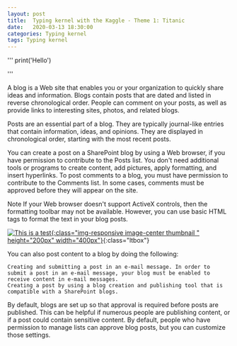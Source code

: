 ```yaml
---
layout: post
title:  Typing kernel with the Kaggle - Theme 1: Titanic
date:   2020-03-13 18:30:00
categories: Typing kernel
tags: Typing kernel
---
```


'''
print('Hello')

'''

A blog is a Web site that enables you or your organization to quickly share ideas and information. Blogs contain posts that are dated and listed in reverse chronological order. People can comment on your posts, as well as provide links to interesting sites, photos, and related blogs.

Posts are an essential part of a blog. They are typically journal-like entries that contain information, ideas, and opinions. They are displayed in chronological order, starting with the most recent posts.

You can create a post on a SharePoint blog by using a Web browser, if you have permission to contribute to the Posts list. You don't need additional tools or programs to create content, add pictures, apply formatting, and insert hyperlinks. To post comments to a blog, you must have permission to contribute to the Comments list. In some cases, comments must be approved before they will appear on the site.

 Note   If your Web browser doesn't support ActiveX controls, then the formatting toolbar may not be available. However, you can use basic HTML tags to format the text in your blog posts.

[![This is a test](http://lorempixel.com/400/200/sports/1/ "A title!"){:class="img-responsive image-center thumbnail " height="200px" width="400px"}](http://lorempixel.com/400/200/sports/1/){:class="ltbox"}

You can also post content to a blog by doing the following:

    Creating and submitting a post in an e-mail message. In order to submit a post in an e-mail message, your blog must be enabled to receive content in e-mail messages.
    Creating a post by using a blog creation and publishing tool that is compatible with a SharePoint blogs.

By default, blogs are set up so that approval is required before posts are published. This can be helpful if numerous people are publishing content, or if a post could contain sensitive content. By default, people who have permission to manage lists can approve blog posts, but you can customize those settings.
